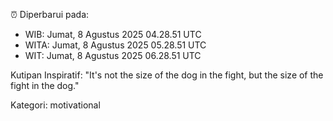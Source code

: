 ⏰ Diperbarui pada:
- WIB: Jumat, 8 Agustus 2025 04.28.51 UTC
- WITA: Jumat, 8 Agustus 2025 05.28.51 UTC
- WIT: Jumat, 8 Agustus 2025 06.28.51 UTC

Kutipan Inspiratif:
"It's not the size of the dog in the fight, but the size of the fight in the dog."


Kategori: motivational

